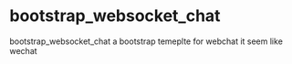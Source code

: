 bootstrap_websocket_chat
========================

bootstrap_websocket_chat
a bootstrap temeplte for webchat it seem like wechat
